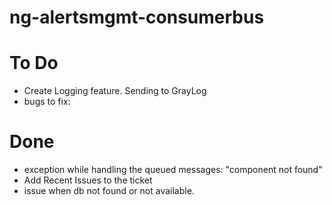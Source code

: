 # ng-alertsmgmt-consumerbus



# To Do

 - Create Logging feature. Sending to GrayLog
 - bugs to fix:
    


# Done
- exception while handling the queued messages: "component not found"
- Add Recent Issues to the ticket
- issue when db not found or not available.